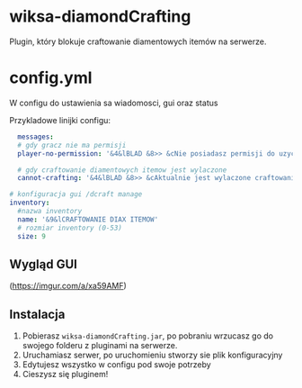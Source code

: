 # wiksa-diamondCrafting

Plugin, który blokuje craftowanie diamentowych itemów na serwerze.

# config.yml

W configu do ustawienia sa wiadomosci, gui oraz status

Przykladowe linijki configu:
```yml
  messages:
  # gdy gracz nie ma permisji
  player-no-permission: '&4&lBLAD &8>> &cNie posiadasz permisji do uzycia tej komendy!'

  # gdy craftowanie diamentowych itemow jest wylaczone
  cannot-crafting: '&4&lBLAD &8>> &cAktualnie jest wylaczone craftowanie diamentowych przedmiotow!'

# konfiguracja gui /dcraft manage
inventory:
  #nazwa inventory
  name: '&9&lCRAFTOWANIE DIAX ITEMOW'
  # rozmiar inventory (0-53)
  size: 9

```

## Wygląd GUI

(https://imgur.com/a/xa59AMF)

## Instalacja
1. Pobierasz `wiksa-diamondCrafting.jar`, po pobraniu wrzucasz go do swojego folderu z pluginami na serwerze.
2. Uruchamiasz serwer, po uruchomieniu stworzy sie plik konfiguracyjny
3. Edytujesz wszystko w configu pod swoje potrzeby
4. Cieszysz się pluginem!
